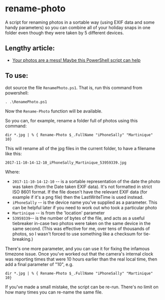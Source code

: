 # rename-photo
A script for renaming photos in a sortable way (using EXIF data and some handy parameters) so you can combine all of your holiday snaps in one folder even though they were taken by 5 different devices.

## Lengthy article:

* [Your photos are a mess! Maybe this PowerShell script can help](http://secretgeek.net/renamephoto)

## To use:

dot source the file `RenamePhoto.ps1`. That is, run this command from powershell: 

    . .\RenamePhoto.ps1
  
Now the `Rename-Photo` function will be available.

So you can, for example, rename a folder full of photos using this command:

    dir *.jpg | % { Rename-Photo $_.FullName "iPhoneSally" "Martinique" 10}

This will rename all of the jpg files in the current folder, to have a filename like this:

    2017-11-10-14-12-10_iPhoneSally_Martinique_53959339.jpg
    
Where:

* `2017-11-10-14-12-10` -- is a sortable representation of the date the photo was taken (from the Date taken EXIF data). It's not formatted in strict ISO 8601 format. If the file doesn't have the relevant EXIF data (for example if it's a png file) then the LastWriteTime is used instead.
* `iPhoneSally` -- is the device name you've supplied as a parameter. This can be helpful later if you need to work out who took a particular photo
* `Martinique` -- is from the 'location' parameter
* `53959339`-- is the number of bytes of the file, and acts as a useful tiebreaker in-case two photos were taken on the same device in the same second. (This was effective for me, over tens of thousands of photos, so I wasn't forced to use something like a checksum for tie-breaking.)

There's one more parameter, and you can use it for fixing the infamous timezone issue. Once you've worked out that the camera's internal clock was reporting times that were 10 hours earlier than the real local time, then add a final parameter of "10", e.g.

    dir *.jpg | % { Rename-Photo $_.FullName "iPhoneSally" "Martinique" 10}
    
If you've made a small mistake, the script can be re-run. There's no limit on how many times you can re-name the same file.
